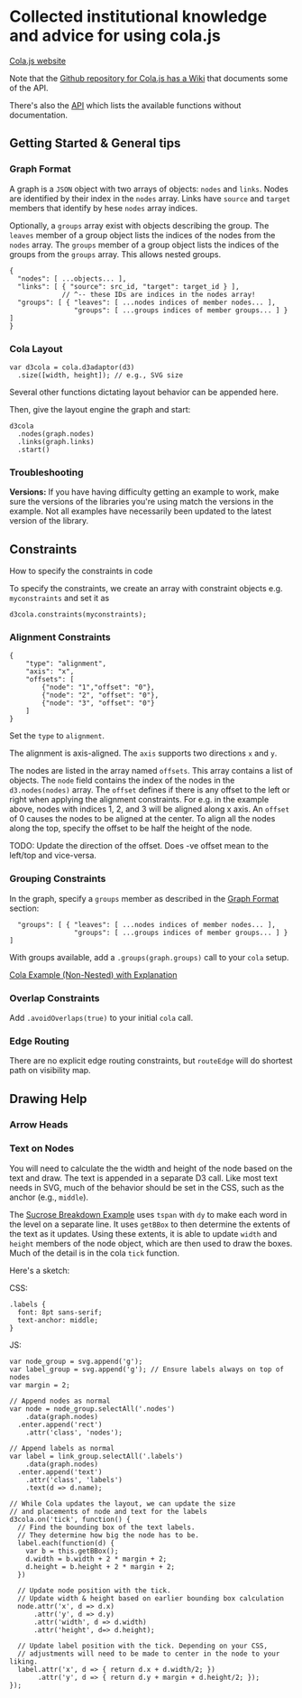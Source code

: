 # Collected institutional knowledge and advice for using cola.js

[Cola.js website](https://ialab.it.monash.edu/webcola/)

Note that the [Github repository for Cola.js has a Wiki](https://github.com/tgdwyer/WebCola/wiki) that documents some of the API.

There's also the [API](https://ialab.it.monash.edu/webcola/doc/index.html) which lists the available functions without documentation.

## Getting Started & General tips

### Graph Format

A graph is a `JSON` object with two arrays of objects: `nodes` and `links`. Nodes are identified by their index in the `nodes` array. Links have `source` and `target` members that identify by hese `nodes` array indices.

Optionally, a `groups` array exist with objects describing the group. The `leaves` member of a group object lists the indices of the nodes from the `nodes` array. The `groups` member of a group object lists the indices of the groups from the `groups` array. This allows nested groups.

```
{
  "nodes": [ ...objects... ],
  "links": [ { "source": src_id, "target": target_id } ], 
             // ^-- these IDs are indices in the nodes array!
  "groups": [ { "leaves": [ ...nodes indices of member nodes... ], 
                "groups": [ ...groups indices of member groups... ] } ]
}
```

### Cola Layout

```
var d3cola = cola.d3adaptor(d3)
  .size([width, height]); // e.g., SVG size
```

Several other functions dictating layout behavior can be appended here.

Then, give the layout engine the graph and start:

```
d3cola
  .nodes(graph.nodes)
  .links(graph.links)
  .start()
```


### Troubleshooting

**Versions:** If you have having difficulty getting an example to work, make sure the versions of the libraries you're using match the versions in the example. Not all examples have necessarily been updated to the latest version of the library.

## Constraints

How to specify the constraints in code

To specify the constraints, we create an array with constraint objects e.g. `myconstraints` and set it as

```
d3cola.constraints(myconstraints);
```

### Alignment Constraints
```
{
    "type": "alignment",
    "axis": "x",
    "offsets": [
        {"node": "1","offset": "0"},
        {"node": "2", "offset": "0"},
        {"node": "3", "offset": "0"}
    ]
}
```

Set the `type` to `alignment`.

The alignment is axis-aligned. The `axis` supports two directions `x` and `y`.

The nodes are listed in the array named `offsets`. This array contains a list of objects.
The `node` field contains the index of the nodes in the `d3.nodes(nodes)` array. The `offset` defines if there is any offset to the left or right when applying the alignment constraints. For e.g. in the example above, nodes with indices 1, 2, and 3 will be aligned along x axis. An `offset` of 0 causes the nodes to be aligned at the center. To align all the nodes along the top, specify the offset to be half the height of the node. 

TODO: Update the direction of the offset. Does -ve offset mean to the left/top and vice-versa.



### Grouping Constraints

In the graph, specify a `groups` member as described in the [Graph
Format](#graph-format) section:

```
  "groups": [ { "leaves": [ ...nodes indices of member nodes... ], 
                "groups": [ ...groups indices of member groups... ] } ]
```

With groups available, add a `.groups(graph.groups)` call to your `cola`
setup.


[Cola Example (Non-Nested) with Explanation](https://ialab.it.monash.edu/webcola/examples/smallworldwithgroups.html)


### Overlap Constraints

Add `.avoidOverlaps(true)` to your initial `cola` call.

### Edge Routing

There are no explicit edge routing constraints, but `routeEdge` will do shortest path on visibility map.


## Drawing Help

### Arrow Heads

### Text on Nodes

You will need to calculate the the width and height of the node based on the
text and draw. The text is appended in a separate D3 call. Like most text
needs in SVG, much of the behavior should be set in the CSS, such as the
anchor (e.g., `middle`). 

The [Sucrose
Breakdown
Example](https://ialab.it.monash.edu/webcola/examples/SucroseBreakdown.html)
uses `tspan` with `dy` to make each word in the level on a separate line. It
uses `getBBox` to then determine the extents of the text as it updates. Using
these extents, it is able to update `width` and `height` members of the node
object, which are then used to draw the boxes. Much of the detail is in the
cola `tick` function.

Here's a sketch:

CSS:
```
.labels {
  font: 8pt sans-serif;
  text-anchor: middle;
}
```

JS:
```
var node_group = svg.append('g');
var label_group = svg.append('g'); // Ensure labels always on top of nodes
var margin = 2;

// Append nodes as normal
var node = node_group.selectAll('.nodes')
    .data(graph.nodes)
  .enter.append('rect')
    .attr('class', 'nodes');

// Append labels as normal
var label = link_group.selectAll('.labels')
    .data(graph.nodes)
  .enter.append('text')
    .attr('class', 'labels')
    .text(d => d.name);

// While Cola updates the layout, we can update the size
// and placements of node and text for the labels
d3cola.on('tick', function() {
  // Find the bounding box of the text labels.
  // They determine how big the node has to be.
  label.each(function(d) {
    var b = this.getBBox();
    d.width = b.width + 2 * margin + 2;
    d.height = b.height + 2 * margin + 2;
  })

  // Update node position with the tick.
  // Update width & height based on earlier bounding box calculation
  node.attr('x', d => d.x)
      .attr('y', d => d.y)
      .attr('width', d => d.width)
      .attr('height', d=> d.height);
 
  // Update label position with the tick. Depending on your CSS,
  // adjustments will need to be made to center in the node to your liking.
  label.attr('x', d => { return d.x + d.width/2; })
       .attr('y', d => { return d.y + margin + d.height/2; });
});

```
